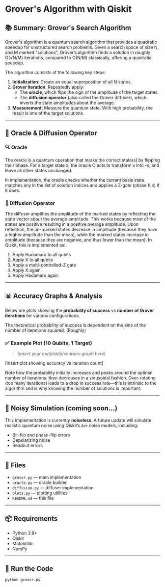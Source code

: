 # Grover's Algorithm with Qiskit

## 📚 Summary: Grover's Search Algorithm

Grover's algorithm is a quantum search algorithm that provides a quadratic speedup for unstructured search problems. Given a search space of size N, and M marked "solutions", Grover’s algorithm finds a solution in roughly O(√N/M) iterations, compared to O(N/M) classically, offering a quadratic speedup.

The algorithm consists of the following key steps:

1. **Initialization**: Create an equal superposition of all N states.
2. **Grover Iteration**: Repeatedly apply:
   - The **oracle**, which flips the sign of the amplitude of the target states.
   - The **diffusion operator** (also called the Grover diffuser), which inverts the state amplitudes about the average.
3. **Measurement**: Measure the quantum state. With high probability, the result is one of the target solutions.

---

## 🧠 Oracle & Diffusion Operator

### 🔍 Oracle

The oracle is a quantum operation that marks the correct state(s) by flipping their phase. For a target state x, the oracle O acts to transform x into -x, and leave all other states unchanged.

In implementation, the oracle checks whether the current basis state matches any in the list of solution indices and applies a Z-gate (phase flip) if it does.

### 🔄 Diffusion Operator

The diffuser amplifies the amplitude of the marked states by reflecting the state vector about the average amplitude. This works because most of the states are positive resulting in a positive average amplitude. Upon reflection, the un-marked states decrease in amplitude (because they have a higher amplitude than the mean), while the marked states increase in amplitude (because they are negative, and thus lower than the mean).  In Qiskit, this is implemented as:

1. Apply Hadamard to all qubits
2. Apply X to all qubits
3. Apply a multi-controlled-Z gate
4. Apply X again
5. Apply Hadamard again

---

## 📊 Accuracy Graphs & Analysis

Below are plots showing the **probability of success** vs **number of Grover iterations** for various configurations.

The theoretical probability of success is dependent on the sine of the number of iterations squared. (Roughly)

### ✅ Example Plot (10 Qubits, 1 Target)

> _(Insert your matplotlib/seaborn graph here)_

[Insert plot showing accuracy vs iteration count]


Note how the probability initially increases and peaks around the optimal number of iterations, then decreases in a sinusoidal fashion. Over-rotating (too many iterations) leads to a drop in success rate—this is intrinsic to the algorithm and is why knowing the number of solutions is important.

---

## 🔬 Noisy Simulation (coming soon...)

This implementation is currently **noiseless**. A future update will simulate realistic quantum noise using Qiskit’s `Aer` noise models, including:

- Bit-flip and phase-flip errors
- Depolarizing noise
- Readout errors

---

## 📁 Files

- `grover.py` — main implementation
- `oracle.py` — oracle builder
- `diffusion.py` — diffuser implementation
- `plots.py` — plotting utilities
- `README.md` — this file

---

## 📦 Requirements

- Python 3.8+
- Qiskit
- Matplotlib
- NumPy

---

## 🧪 Run the Code

```bash
python grover.py